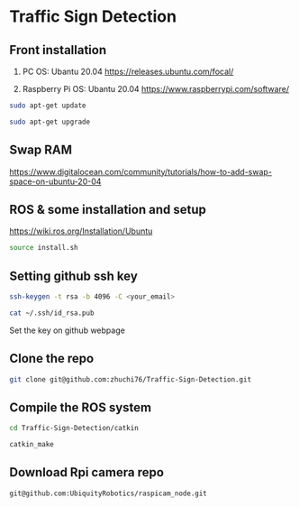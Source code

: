 # Traffic Sign Detection

## Front installation
1. PC OS: Ubantu 20.04
https://releases.ubuntu.com/focal/

2. Raspberry Pi OS: Ubantu 20.04
https://www.raspberrypi.com/software/

```bash
sudo apt-get update
```
```bash
sudo apt-get upgrade
```

## Swap RAM
https://www.digitalocean.com/community/tutorials/how-to-add-swap-space-on-ubuntu-20-04

## ROS & some installation and setup
https://wiki.ros.org/Installation/Ubuntu

```bash
source install.sh
```

## Setting github ssh key
```bash
ssh-keygen -t rsa -b 4096 -C <your_email>
```

```bash
cat ~/.ssh/id_rsa.pub
```

Set the key on github webpage


## Clone the repo
```bash
git clone git@github.com:zhuchi76/Traffic-Sign-Detection.git
```

## Compile the ROS system
```bash
cd Traffic-Sign-Detection/catkin
```

```bash
catkin_make
```

## Download Rpi camera repo
```bash
git@github.com:UbiquityRobotics/raspicam_node.git
```